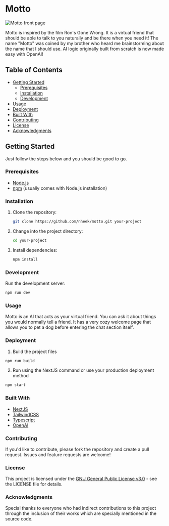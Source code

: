 # Motto

![Motto front page](https://www.nheek.no/featured-projects/motto.png)

Motto is inspired by the film Ron's Gone Wrong. It is a virtual friend that should be able to talk to you naturally and be there when you need it! The name "Motto" was coined by my brother who heard me brainstorming about the name that I should use. AI logic originally built from scratch is now made easy with OpenAI!

## Table of Contents

- [Getting Started](#getting-started)
  - [Prerequisites](#prerequisites)
  - [Installation](#installation)
  - [Development](#development)
- [Usage](#usage)
- [Deployment](#deployment)
- [Built With](#built-with)
- [Contributing](#contributing)
- [License](#license)
- [Acknowledgments](#acknowledgments)

## Getting Started <a name="getting-started"></a>

Just follow the steps below and you should be good to go.

### Prerequisites <a name="prerequisites"></a>

- [Node.js](https://nodejs.org/)
- [npm](https://www.npmjs.com/) (usually comes with Node.js installation)

### Installation <a name="installation"></a>

1. Clone the repository:

    ```bash
    git clone https://github.com/nheek/motto.git your-project
    ```

2. Change into the project directory:

    ```bash
    cd your-project
    ```

3. Install dependencies:

    ```bash
    npm install
    ```

### Development <a name="development"></a>

Run the development server:

```bash
npm run dev
```

### Usage <a name="usage"></a>

Motto is an AI that acts as your virtual friend. You can ask it about things you would normally tell a friend. It has a very cozy welcome page that allows you to pet a dog before entering the chat section itself.

### Deployment <a name="deployment"></a>

1. Build the project files
   
```bash
npm run build
```

2. Run using the NextJS command or use your production deployment method

```bash
npm start
```

### Built With <a name="built-with"></a>

- [NextJS](https://nextjs.org/)
- [TailwindCSS](https://tailwindcss.com/)
- [Typescript](https://www.typescriptlang.org/)
- [OpenAI](https://openai.com/blog/openai-api)

### Contributing <a name="contributing"></a>

If you'd like to contribute, please fork the repository and create a pull request. Issues and feature requests are welcome!

### License <a name="license"></a>

This project is licensed under the [GNU General Public License v3.0](https://www.gnu.org/licenses/gpl-3.0.en.html) - see the LICENSE file for details.

### Acknowledgments <a name="acknowledgments"></a>

Special thanks to everyone who had indirect contributions to this project through the inclusion of their works which are specially mentioned in the source code.
